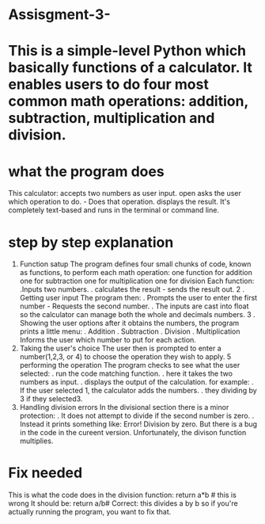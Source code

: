 # Assisgment-3-
# This is a simple-level Python which basically functions of a calculator. It enables users to do four most common math operations:  addition, subtraction, multiplication and division.
# what the program does
This calculator: accepts two numbers as user input.
open asks the user which operation to do. - Does that operation.
displays the result.
It's completely text-based and runs in the terminal or command line.
# step by step explanation 
1. Function satup
The program defines four small chunks of code, known as functions, to perform each math operation:
one function for addition
one for subtraction
one for multiplication
one for division
Each function:
.Inputs two numbers.
. calculates the result - sends the result out.
2 . Getting user input
The program then:
. Prompts the user to enter the first number - Requests the second number.
. The inputs are cast into float so the calculator can manage both the whole 
    and decimals numbers.
3 . Showing the user options 
after it obtains the numbers, the program prints a little menu:
 . Addition
 . Subtraction
 . Division
 . Multiplication
Informs the user which number to put for each action.
4. Taking the user's choice
The user then is prompted to enter a number(1,2,3, or 4) to choose the operation they wish to apply.
5 performing the operation
The program checks to see what the user selected:
 . run the code matching function.
 . here it takes the two numbers as input.
 . displays the output of the calculation.
for example:
  . If the user selected 1, the calculator adds the numbers.
  . they dividing by 3 if they selected3.
6. Handling division errors
In the divisional section there is a minor protection:
  . It does not attempt to divide if the second number is zero.
  . Instead it prints something like: Error! Division by zero.
But there is a bug in the code in the cureent version. Unfortunately, the divison function multiplies.
# Fix needed
This is what the code does in the division function:
return a*b # this is wrong
It should be:
return a/b# Correct: this divides a by b
so if you're actually running the program, you want to fix that.
